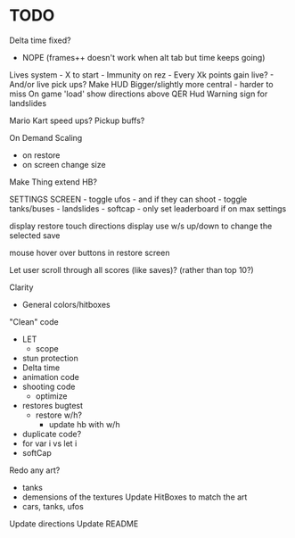# TODO

Delta time fixed?
- NOPE (frames++ doesn't work when alt tab but time keeps going)

Lives system
    - X to start
    - Immunity on rez
    - Every Xk points gain live?
    - And/or live pick ups?
Make HUD Bigger/slightly more central
    - harder to miss
On game 'load' show directions above QER Hud
Warning sign for landslides

Mario Kart speed ups?
Pickup buffs?

On Demand Scaling
- on restore
- on screen change size

Make Thing extend HB?

SETTINGS SCREEN
    - toggle ufos
        - and if they can shoot
    - toggle tanks/buses
    - landslides
    - softcap
    - only set leaderboard if on max settings

display restore touch directions
display use w/s up/down to change the selected save

mouse hover over buttons in restore screen

Let user scroll through all scores (like saves)? (rather than top 10?)

Clarity
- General colors/hitboxes

"Clean" code
- LET
    - scope
- stun protection
- Delta time
- animation code
- shooting code
    - optimize
- restores bugtest
    - restore w/h?
        - update hb with w/h
- duplicate code?
- for var i vs let i
- softCap

Redo any art?
- tanks
- demensions of the textures
Update HitBoxes to match the art
- cars, tanks, ufos

Update directions
Update README